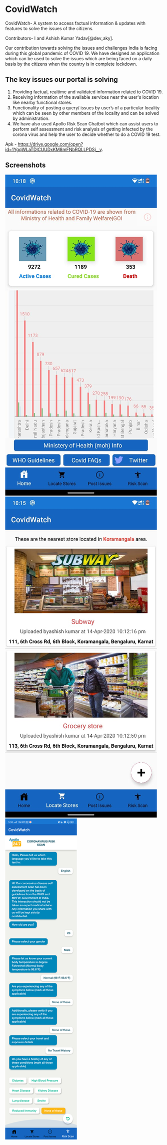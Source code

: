 # CovidWatch
CovidWatch- A system to access factual information & updates with features to solve the issues of the citizens.

Contributors- I and Ashish Kumar Yadav[@dev_aky].

Our contribution towards solving the issues and challenges India is facing during this global pandemic of COVID 19. We have designed an application which can be used to solve the issues which are being faced on a daily basis by the citizens when the country is in complete lockdown.

## The key issues our portal is solving
1. Providing factual, realtime and validated information related to COVID 19.
2. Receiving information of the available services near the user's location like nearby functional stores.
3. Functionality of posting a query/ issues by user’s of a particular locality which can be seen by other members of the locality and can be solved by administration.
4. We have also used Apollo Risk Scan Chatbot which can assist users to perform self assessment and risk analysis of getting infected by the corona virus and help the user to decide whether to do a COVID 19 test.

Apk - https://drive.google.com/open?id=1YgqWLaTDlCUUDxKM8mFNbRQLLPDSj__y.

## Screenshots
![alt text](https://github.com/rajdeepp26/CovidWatch/blob/master/IMG-20200414-WA0011.jpg)
![alt text](https://github.com/rajdeepp26/CovidWatch/blob/master/IMG-20200414-WA0007.jpg)
![alt text](https://github.com/rajdeepp26/CovidWatch/blob/master/Screenshot_2020-04-15-17-30-33-85.png)



